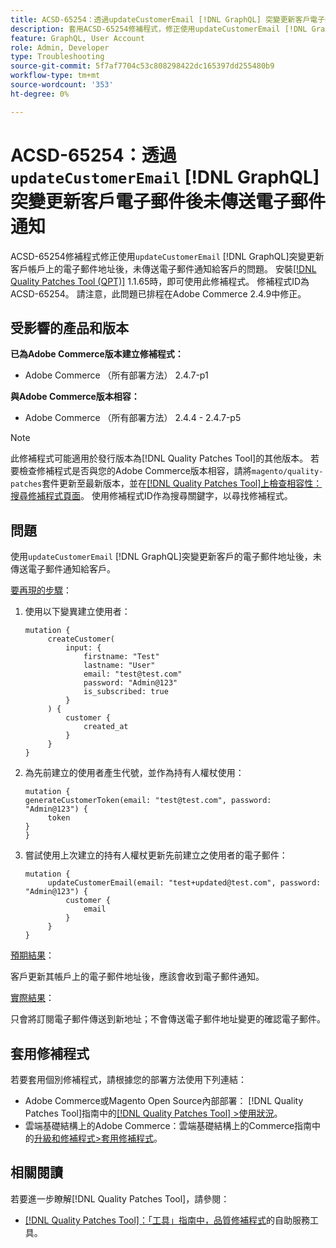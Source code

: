 ```yaml
---
title: ACSD-65254：透過updateCustomerEmail [!DNL GraphQL] 突變更新客戶電子郵件後未傳送電子郵件通知
description: 套用ACSD-65254修補程式，修正使用updateCustomerEmail [!DNL GraphQL] 突變成功更新客戶帳戶上的電子郵件地址後，未傳送電子郵件通知給客戶的Adobe Commerce問題。
feature: GraphQL, User Account
role: Admin, Developer
type: Troubleshooting
source-git-commit: 5f7af7704c53c808298422dc165397dd255480b9
workflow-type: tm+mt
source-wordcount: '353'
ht-degree: 0%

---
```



# ACSD-65254：透過`updateCustomerEmail` [!DNL GraphQL]突變更新客戶電子郵件後未傳送電子郵件通知

ACSD-65254修補程式修正使用`updateCustomerEmail` [!DNL GraphQL]突變更新客戶帳戶上的電子郵件地址後，未傳送電子郵件通知給客戶的問題。 安裝[[!DNL Quality Patches Tool (QPT)]](/help/tools/quality-patches-tool/quality-patches-tool-to-self-serve-quality-patches.md) 1.1.65時，即可使用此修補程式。 修補程式ID為ACSD-65254。 請注意，此問題已排程在Adobe Commerce 2.4.9中修正。

## 受影響的產品和版本

**已為Adobe Commerce版本建立修補程式：**

* Adobe Commerce （所有部署方法） 2.4.7-p1

**與Adobe Commerce版本相容：**

* Adobe Commerce （所有部署方法） 2.4.4 - 2.4.7-p5

>[!NOTE]
>
>此修補程式可能適用於發行版本為[!DNL Quality Patches Tool]的其他版本。 若要檢查修補程式是否與您的Adobe Commerce版本相容，請將`magento/quality-patches`套件更新至最新版本，並在[[!DNL Quality Patches Tool]上檢查相容性：搜尋修補程式頁面](https://experienceleague.adobe.com/tools/commerce-quality-patches/index.html)。 使用修補程式ID作為搜尋關鍵字，以尋找修補程式。

## 問題

使用`updateCustomerEmail` [!DNL GraphQL]突變更新客戶的電子郵件地址後，未傳送電子郵件通知給客戶。

<u>要再現的步驟</u>：

1. 使用以下變異建立使用者：

   ```
   mutation {
   	    createCustomer(
   		    input: {
   			    firstname: "Test"
   			    lastname: "User"
   			    email: "test@test.com"
   			    password: "Admin@123"
   			    is_subscribed: true
   		    }
   	    ) {
   		    customer {
   			    created_at
   		    }
   	    }
   }
   ```

1. 為先前建立的使用者產生代號，並作為持有人權杖使用：

   ```
   mutation {
   generateCustomerToken(email: "test@test.com", password: "Admin@123") {
   	    token
   }
   }
   ```

1. 嘗試使用上次建立的持有人權杖更新先前建立之使用者的電子郵件：

   ```
   mutation {
   	    updateCustomerEmail(email: "test+updated@test.com", password: "Admin@123") {
   		    customer {
   			    email
   		    }
   	    }
   }
   ```

<u>預期結果</u>：

客戶更新其帳戶上的電子郵件地址後，應該會收到電子郵件通知。

<u>實際結果</u>：

只會將訂閱電子郵件傳送到新地址；不會傳送電子郵件地址變更的確認電子郵件。

## 套用修補程式

若要套用個別修補程式，請根據您的部署方法使用下列連結：

* Adobe Commerce或Magento Open Source內部部署： [!DNL Quality Patches Tool]指南中的[[!DNL Quality Patches Tool] >使用狀況](/help/tools/quality-patches-tool/usage.md)。
* 雲端基礎結構上的Adobe Commerce：雲端基礎結構上的Commerce指南中的[升級和修補程式>套用修補程式](https://experienceleague.adobe.com/docs/commerce-cloud-service/user-guide/develop/upgrade/apply-patches.html)。

## 相關閱讀

若要進一步瞭解[!DNL Quality Patches Tool]，請參閱：

* [[!DNL Quality Patches Tool]：「工具」指南中，品質修補程式](/help/tools/quality-patches-tool/quality-patches-tool-to-self-serve-quality-patches.md)的自助服務工具。
